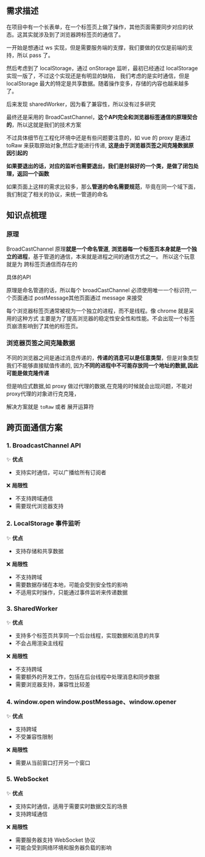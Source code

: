 ## 需求描述

在项目中有一个长表单，在一个标签页上做了操作，其他页面需要同步对应的状态。这其实就涉及到了浏览器跨标签页的通信了。

一开始是想通过 ws 实现，但是需要服务端的支撑，我们要做的仅仅是前端的支持，所以 pass 了。

然后考虑到了 localStorage，通过 onStorage 监听，最初已经通过 localStorage 实现一版了，不过这个实现还是有明显的缺陷，
我们考虑的是实时通信，但是 localStorage 最大的特定是共享数据。随着操作变多，存储的内容也越来越多了。

后来发现 sharedWorker，因为看了兼容性，所以没有过多研究

最终还是采用的 BroadCastChannel，**这个API完全和浏览器标签通信的原理契合的**，所以这就是我们的技术方案

不过具体细节在工程化环境中还是有些问题要注意的，如 vue 的 proxy 是通过 toRaw 来获取原始对象,然后才能进行传递,
**这是由于浏览器页签之间克隆数据原因引起的**

**如果要退出的话，对应的监听也需要退出，我们是封装好的一个类，是做了闭包处理，返回一个函数**

如果页面上这样的需求比较多，那么**管道的命名需要规范**，毕竟在同一个域下面，我们制定了相关的协议，来统一管道的命名

## 知识点梳理

### 原理

BroadCastChannel 原理**就是一个命名管道**, **浏览器每一个标签页本身就是一个独立的进程**，基于管道的通信，本来就是进程之间的通信方式之一。
所以这个玩意就是为 跨标签页通信而存在的

具体的API

原理是命名管道的话，所以每个 broadCastChannel 必须使用唯一一个标识符,一个页面通过 postMessage其他页面通过 message 来接受

每个浏览器标签页通常被视为一个独立的进程，而不是线程。像 chrome 就是采用的这种方式
主要是为了提高浏览器的稳定性安全性和性能。不会出现一个标签页崩溃影响到了其他的标签页。

### 浏览器页签之间克隆数据

不同的浏览器之间是通过消息传递的，**传递的消息可以是任意类型**，但是对象类型我们不能够直接赋值传递的,
因为**不同的进程中不可能存放同一个地址的数据,因此可能是做克隆传递**

但是响应式数据,如 proxy 做过代理的数据,在克隆的时候就会出现问题，不能对proxy代理的对象进行克克隆，

解决方案就是 `toRaw` 或者 展开运算符

## 跨页面通信方案

### 1. BroadcastChannel API

✨ **优点**

- 支持实时通信，可以广播给所有订阅者

❌ **局限性**

- 不支持跨域通信
- 需要现代浏览器支持

### 2. LocalStorage 事件监听

✨ **优点**

- 支持存储和共享数据

❌ **局限性**

- 不支持跨域
- 需要数据存储在本地，可能会受到安全性的影响
- 不适用实时操作，只能通过事件监听来传递数据

### 3. SharedWorker

✨ **优点**

- 支持多个标签页共享同一个后台线程，实现数据和消息的共享
- 不会占用渲染主线程

❌ **局限性**

- 不支持跨域
- 需要额外的开发工作，包括在后台线程中处理消息和同步数据
- 需要浏览器支持，兼容性比较差

### 4. window.open window.postMessage、window.opener

✨ **优点**

- 支持跨域
- 不受兼容性限制

❌ **局限性**

- 需要从当前窗口打开另一个窗口

### 5. WebSocket

✨ **优点**

- 支持实时通信，适用于需要实时数据交互的场景
- 支持跨域通信

❌ **局限性**

- 需要服务器支持 WebSocket 协议
- 可能会受到网络环境和服务器负载的影响
